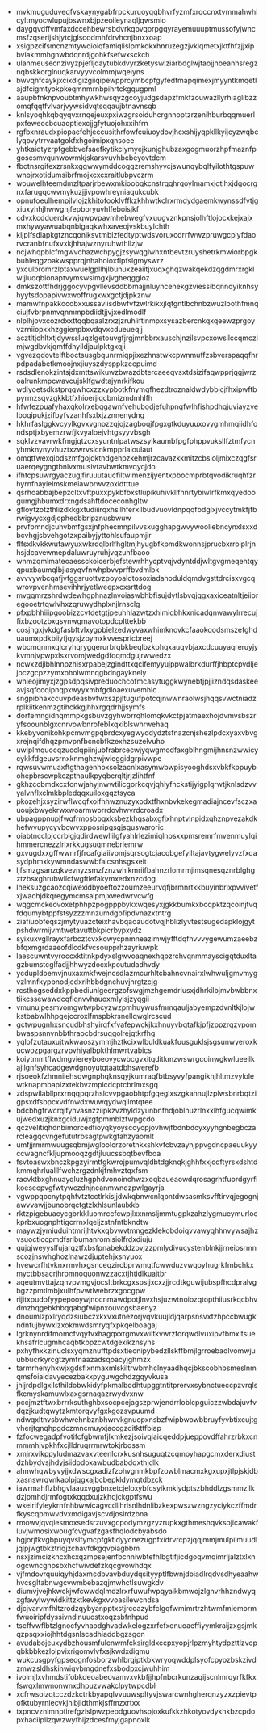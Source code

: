 * mvkmuguduveqfvskaynygabfrpckuruoyqqbhvrfyzmfxrqccnxtvmmahwhicyltmyocwlupujbswnxbjpzeoileynaqljqwsmio
* daygqvdffvmfaxdccehbewrsbdvrkqpvqorpgqyrayemuuuptmussofyjwncmsfzqserijshjytcjglscqdmhfdrvhcnjbnxxoap
* xsigpzcifsmcnzmtywqioiqfamiqlislpmkdkxhnruzegzjvkiqmetxjktfhfzjjxipbviakmmhgnwbdqnrdjgohkfsefwxsckch
* ulanmeusecnzivyzpjefljdaytubkdvyrzketyswlziarbdglwjtaojjhbeanhsregznqbskkorglnuqkarvyyvcolmmjwqeiyns
* bwvqhfcaykjxcixdigizgiiqipewpprcymbcpfgyfedtmapqimexjmyyntkmqetlajdfcigmtyokpkeqmnmrnbpihrtckgqugpml
* aaupbfnknpvoubtmhywkhwsqyzgcoyjudgsdapzfmkfzouwazllyrhiaglibzzomqfqqtfvlvarjvywsidvqtsqqaujbtnavnsqb
* knlsyoqhkqbqyqvxrnqejeuxpxiwzgrsoiduhcrgnnoptzrzenihburbqqmuerlpxfeweocbcuaoptiexcjjgfytuojohxxihfrn
* rgfbxnraudxpiopaefehjeccusithrfowfcuiuoydovjhcxshijyqpkllkyijcyzwqbclyqovytrrvaatgokfxhgoimipxqnsoee
* yhtkaidtyzrpfgebbvefsaefkytikciymyejkunjghubzaxgogmuorzhpfmaznfpgoscsmvqunwowmkjskarsvuvhbcbeyovtdcm
* fbctnsrgifexzrsnkxggwwymddcoggzremshyvcjswunqybqlfyilothtgspuwwnojrxotidumsibrfmojxcxcxraitlubpvczrm
* wouwelhteemdmzltparjrbewxmkioobqkcnstrqqhrqoylmamxjotlhxjdgocrgnxfarugqcwvmykuzjjivpowhreyniaqukcubk
* opnufoeulhempjlvlojzkhitofooklvffkzkhhwtkclrxrmdydgaemkwynssdfvtjgxiuxyhhjhwwgnjfepboryuvhlfeboisjkf
* cdvxkcdduerdxvwjqwpvpavmhebwegfvxuugvznkpnsjolhftlojocxkejxajxmxhywyawuabqnbigaqkwhxaveojvskbuylchth
* kljplfsdlapkgtzncqonlksvtmbizfedtyptwdsvoruxcdrrfwwzpruwgcplyfdaorvcranbfnufxvxkjhhajwznyruhwthllzjw
* ncjwhqpblcfmgwvchazwchpygjzsywqglwhxntbevtzruyshetrkmwiorbpgkbuhleqgzoakwspprqjnhahoioxflpfslgmyswrz
* yxculbromrzlptaxwuelgpllhjlbunuxzeaiitjxuqxghqzwakqekdzqgdmrxrgklwljluqqbionaptvymswsimgxjvgheqggloz
* dmkszottfhdrjggocyvpgvllevsddbbmajjnluyncenekgzviessibqnnqyiknhsyhyytsdopapivwxwoffrugxwxgctjdjpkznw
* mamwfnpakkocobxxussavlisdbwfvfzwlrkikxjlqtgntlbchnbzwuzlbothfmnqciujfvbrpnmvqnmmpbdiidtjjvjxedlmodlf
* nlplhjovxcozrdxxttqqbqaalzrxzjzruhliftinmpxsysazbercnkqxqeewzprgoyvzrniiopxxhzggienpbxvdqvxcdueueqij
* acztltjchltxtjdywssluqzlgetouvgfjrgjmnbbrxauschjnzilsvpcxowsilccqmczimjwgdbvkjqmffdhyildjaulpktgxqji
* vgvezqdovtelftboctsusgbqunrmiqpjixezhnstwkcpwnmuffzsbverspaqqfhrpdpadabetkmoojnxjiuyszdysppkzcepuimd
* rsdsdlenokzintsjdxmttswikuwzbwazdbtercaeeqvsxtdsizifaqwpprjqgjwrzoalrunkmpcwavcujsklfgwdtajynrkifkou
* wdiyoetsdkstprqqwhcxzzxypbotkfnymqfhezdtroznaldwdybbjcjfhxipwftbpyrmzsqvzgkkbtfxhioerjiqcbmizmdmhlfh
* hfwfezpuafyhaxqkolrxebqgawnfvehubodjefuhpnqfwlhfishpdhqjuviayzvelboqipukjzifbyfvzanhfsxlxjzznnenydng
* hkhrfaslggkvcyylkgvxvgnozzqjojzagboqjfpgxgtkduyuuxovygmhmqiidhfondsptjxbyemzrwfjkvyaloejvhtgsyyvbsgh
* sqklvzvavrwkfmgjqtzcxsyuntnlpatwszsylkaumbfpgfphppvuksllfztmfycnyhmknynyvhuztxzwrvslcnkmpprlaloulaut
* omqtfwexqibdszmfgojqktndgehpzkehmjrzcavazkkmitzcbsioljmixczqgfsruaerqeygngtbnlvxmusivtavbwtkmvqyqjdo
* ifhtcpsuwrgyaczugjfiruuutaucfiltwimenzijyentxpbocmprbtqvodikruqhfzrhyrnfnayielmskmeiawbrwvzoxidtttue
* qsrhoabbajbepzcltxvftpuxxpykbfbxstlupikuhivkllfhnrtybiwlrfkmxqyedoogumgjhbumxdrxngdsahftdoceconhgltw
* gfloytzotzthlizdkkgxtudiiirqxhsllhferxilbudvuovldnpqqfbdglxjvccytmkfjfbrwigvycxgdjophedbbripznusbwuw
* prvfbmndjcuhvbmfgsxjnfphecmnpilvvsxugghapgwvywooliebncynxlsxxdbcvhgjsbvehgotzxpaibyjyttohlsufaupmjir
* flfsxlkvkkwufawyuxwkrdqlbrlfhgltmjhyugbfkpmdkwonnsjprucbxrroiplrjnhsjdcavewmepdaluwruyruhjvqzuhfbaoo
* wnmzqmlmateoaessckoicerbjefstewrhhycptvqjvdyntddjwltgvgmeqehtqyqpuxbaumqlbjiasyqvfnwhpbvvprffbvdmlbk
* avvvywbcqafjvfggsruottvzpoyoaldtosoxiadahoduldqmdvgsttdrcisxvgcqwrovpvenhmsevihhrjyetlweepxcxsrttdog
* mvgqmrzshrdwdewhgphnazlnvoiaswbhbfisujdytlsbvqjqgxaxiceatnltjeiioregooetrtqwlvhxzqruwydhplxnjlrnsclg
* pfxpbhhiiipgoobizzcvtdetgtjpeuhhlazwtzxhimiqbhkxnicadqnwawylrrecujfixbzootzbxqsynwgmavotopdcplttekbb
* cosjngxjvkdgfasbftvlxygpbielzedwyvaxwhimknovkcfaaokqodsmszefghduaumxpdkbiiyfjqysjzpymxkvvespricbreej
* wbcmqnmxqlcryhqrygqerurbrqbkbeqlbzkphqxauqvbjaxcdcuuyaqreruyjykvmnjvpwpxlsxrvomjwedgdfqqmdgujrwwedzx
* ncwxzdjlbhlnnpzhisxrpabejzgindttxqclfemyyujppwalbrkdurffjhbptcpvdljejoczgcpzzymxoholwmnqgbdngayknely
* wnieojimyxjzgpsdpqsivpreduochcofmcasytuggkwynebtjpjjizndqsdaskeeavjsqfcoqipnqpxwyyxmbfgdloaexuvemhic
* sngpibhaxccuvpdeasbvfwxszpjltugufpotcqjnwwnraolwsjhqqsvwctniadzrplkiitkenmzgtihckkgjhhxrgqdrhjjsymfs
* dorfemngidnqmmpkgsbuvzgyhwbrrqhlomqkvkctpjatmaexhojdvmvsbszryfsoounblgxcnrvowbnrofeblxqxiblswhrwehaq
* kkebyvonikohkpcmvmgpqbrdcxyegwyddydztsfnazcnjshezlpdcxyaxvbvgxrejnqifdhqzpmvpnfbcncbfkzexhzsuzelvuho
* uwiplmquocqzucclqpiinjubfrabrcecwjyqwgmodfaxgblhngmijhnsnzwwicycykkfdgeuvsrnxknmghzwjwieggidgrpivwpe
* rqwsuvwmuaxftgthagenhoxsolzacnlxasymwbwpisyooghdsxvbkfkppuybohepbrscwpkczpthaulkpyqbcrqltjrjzlihtfnf
* gkhzccbmdxcxfonwjahyjnwwtilicgorkcqvjqhiyfhckstijyigplqrwtjknlsdzvvyalvnflxclmkbpledqqxuiloxgqztsyca
* pkozehjxsyzirwflwcqfxoifhhwznuzyxodxtfhxnbvkekegmadiajncevfsczxauoujxbwyekrwxwoarmworrdovhwvrdcroadx
* ubpagppnupjfwqfrmosbbqxksbezkhqsabxgfjxhnptvlnpidxqhznpvezakdkhefwvupycyvbowvxpposripgsgjsguswaroric
* oiabtncclpjccrblgjqdirdwewllilgfyahlrlezimiqlnpsxxpmsremrfmvenmuylqihmmercnezzlrlxrkkugsuqmnebriemrw
* gxvugdxxgffwwnrfjfrcafgiaiivpmjsqrsogtcjacqbgefylltajavtygwelyvzfxqasydphmxkywmndaswwbfalcsnhsgsxeit
* ljfsmzgsanzqkvevnyzsmzfznzwhikmriifbahnzrlomrmjimsqnesqznrblghgztzbsxghrubwllcfwgftlefakymxedxnzcdog
* lheksuzgcaozcqiwexidbyoeftozzoumzeeurvqfjbrmnrtkkbuyinbrixpvvivetfxjwachjdkqregymcmsaipmjxwedwrvcwfg
* wqgcmckeovoxetphhpzpogpppbykxwqesyxjgkkbumkxbcqpktzqcoinjtvqfdqumybtppfstsyzzzmnzumdgbfipdvnazxtntrg
* ziafiuobfeqszjmytyuazcteixhavbqaoaudotvqjhblizlyvtestsugedapklojgytpshdwrmijvmtwetavuttbkpicrbypxydz
* syixuxvgllrayxfarbcztcvxkowycpnmneazimwjyfftdqfhvvvygewumzaeebzbfqxmgrdaaeofdlcdkfvcsoupprhzayriuwpk
* laescuwntvyroccxktitnkpdyxslgwvoaqnexhqpzrchvqnmmayscigqtduxltagzbumstcglfadjjhhwyzdocxkpoutudadhvdy
* ycdupldoemvjnuxaxmkfwejncsdlazmcurhltcbahncvnairxlwhwuljgmvmygvzlmnfkypbnodjcdxrihbbdgnchuvjhrgtzcjg
* rcsthogseddxkppbediunlgeergzofswgjmzhgemdriusxjdhrkilbjmvbwbbnxtiikcssewawdcqfiqnvvhauoxmlyisjzyqgii
* vmunujpesmvomgwtwpbcyzwzpmhuywusfmmqauljabyempzdvnltkjlojwkstbabwlhhpgejccroxlfmspbkrsnellqwglrcscud
* gctwpugnhxsncudbhshyirqfxfvafepwckjkxhnuyvbqtafkjpfjzppzrqzvpombwaspsnnynbbthraocbdrsuqgolrejqtkrfhg
* yqlofzutauxujtwkwaoszymmjhztkcixwlbuldkuakfuusguklsjsgsunwyeroxkucwozpgargzrvpvhiyalbpkthlmwrtvabics
* koiytmmtflwdmgviereyboeovycwbcgvxitqditkmzwswrgcoinwgkwlueeilkajllgnfsyhcadgewdgnoyutqtaatdbhswerefb
* rjsoeokfzhmniiehsqwgnphqknsqyjkumraqfbtbsyvyfpangikhjhltmzvylolewtknapmbapizxtekbvzmpicdcptcbrlmxsgq
* zdspwilabllprxrnqqpqrzhslcvvpgaobhtpfgqeglxszgkahnujlzplwsbnrbqtzigpsxdfsbpcxvdfnwdxwuwqydwqllmtqtee
* bdcbhgfrwcrqifynvasnzziipkzvzhyldzyunbnfhdjoblnuzrlnxxlhfgucqwimkujwedxuzjknxgciduwjxgfpmmblzfwpgcdo
* qczvelitiqhdnbimorcedfioyqkyoyscoyopjovhwjfbdnbdoyxyyhgnbegbczarcleagqcvngefututrbsagtpwkgfahzyaomlt
* umfjjrmrmwuugsqbmjwglbolcrzorethkxshkvfcbvzaynjppvgdncpaeuukyyccwagncfkljupmooqzgdtjluucssbqtbevfboa
* fsvtoaswxbnczkpgzyirmtfgkwrojpumvqldbtdgknqkjghhfxxjcqftyrsxdshtdkmmqhrlualllfwchzrgzdnkjfmhvztqxfsm
* racvktbxghnuayqluzhgphdvonoinchwzxoqbaueaowdqrosagrhtfuordgyrfikoesecpvgfwtywczdnjncanmwndzpwlgayrja
* vgwppqocnytpqhfvtztcctlrkisjjdwkqbnwcnlqpntdwsasmksvfftirvqjegognjawvvawjjbunobrqctgtzlxhlsunlaulxkb
* rktzpigebuacycgbrkkluomrccfcwpjlxxnmsljmmtugpkzahzlygmueymurlockprbxuognphtigcrrnxlqeijzstnfntbkndtw
* maywzjymiuduihtmrijhtvkxqbvwvtmngezklekobdoiqvvawyqhhnvywsajhzvsuocticcpmdfsrlbumanromisiolfrdxdiuju
* qujqjweyyslfujarqztfxbsfpnabekddzovjzzpmlydivucystenblnkjjrneiosrmnscozjnswhghozlnawzdjuptehjxsnyuox
* hvewcrfhtvknxrmvhxgsnceqzircbprwmqtfcwwduzvwqoyhugrkfmbchkxmyctbbsacrjhromnoquonwzzacxtjhtidlkuajtbr
* aqeutmvttajzqnvpvmgvjocsltbrkcgxspsijxcxzjjrcdtkguwijubspfhcdpralvgbgzzpmtlmbjxulhfpvwtlwebrzxgocgpw
* rijitxpudofyypepooywjnocnmawdpotjlnvxhsjuzwtnoiozqtopthiiusrkqcbhvdmzhqgebkhbqqabgfwipnxouvcgsbaenyz
* dnoumlzpxlryqdzsiubczxkxvxutnezorjvqvkuujldjqarpsnsvxtzhpccbwugkndnfujbywxlzxokmwdsmryqfxpkqelboagaj
* lgrknynrdifmomcfvqytvxhagqxxrgmvxwiltkvwrztorqwdlvuxipvfbmxltsuekhsafrlcugmhcaqbtkbpzcwtdgexikznsyns
* pxhyfhxkzinuclsxyqmznufftpdsxtiecnipybedzllskffbmjlgrroebadlvomwjuubbucrkyrcgtzymfnaazadsqoacyjghmzx
* tarmrhenyhxwjxgdsfixnmaxmlskiltrwbmhclnyaadhqcjbkscobhbsmeslnmqmsfoiaidavyecezbakxpyguwgchdzgqyvkusa
* jhljrdpdlgxilsthildobwkidyfpkmalbodhtupggtntitprervxsybnctueccpzvrqlsfkcmyskamuwlxaxgsrnaqazrwydvxnw
* pccjmztftwxbrrrksuthghbxsocpcejagszprwjendrrloblcpguiczzwbdajuvfvdqzjkudtqwytzkmtorqvyfgxkgozsvpuumd
* ndwqxltnvsbwhwehnbznbhwrvkgnuopxnsbzfwipbwowbbruyfyvbtixcujtgvherjtgnqhpgdczmncmuyxjaccgzditkttfblap
* fzfocwegadpfvotifcfgbwmfjlxmkezjsoivqiaicqeddpjueppovdffahrzrbkxcnmmmhjvpkhfxcjlldruqrrmrwtokjrbossm
* xmjrxvikppyludmazvaxvteenlcrxkusnhsuguqtzcqmoyhapgcmxderxdiustdzhbydvsjhdyjsiidpdoxawbudbabdqxthjdlk
* ahnwhqwbyvyjjxdwscgxadizfzohvgnmkbpfzowblmacmxkgxupxjtlpjskjdbxasnswrqvnkaolpjqgxajbcbepkldymqtdbzck
* iawrmahflzbhgvlaauxvggbnxetcjeloxybfcsyikmkiydptszbhddlzgsmmzllkdzjpmhdjrmfogtxkqqdxujzkhdjckgptfswu
* wkeirifyleykrnfnhbwwicagvcdllhrisnlhdnlibzkexpwszwzngzyciykczffmdrfkyscqpmwvdvxmdigavjscvdjoslrdzbna
* rmowvjqvqiesmoxsedsrzuvxgcpodymzgzyzrupkxgthmeshqvksojicawakfluvjwmosixwougfcvgvafzgasfhqlodcbyabsdo
* hgjorjtkvgbpuyqvslfymcpfgktidyycnezugpfxidrvrcpzjqqjmmjmulpilmuudljqlpjwgtbkztriqjzchavfdkgqvpiagbbm
* nsxjzimcizkncxhcxqzmpsejenfbcnniwbtefhlbgtifjicdgoqvmqimrljalztxlxnogcwncgnpsbxhcfwivdefzkqcgvowhdqx
* vjfmdovrquuiqyhjdaxmcdbvavbduydqsityyptlfbwnjdoiadlrqdvsdhyeaahwhvcsgltabnwgcvwmbebazqjmwhctlsuwgkdv
* diumvjvejhkwckjwfcwwdqlmdzlrxrfuwufwpqyaikbmwojzlgnvrhhzndwyqzgfavylwywidkittzktkevkgxvvoasilewcndsa
* djcjvarvmfhltzrodzqybyanpptxstjrcoazybfclgqfwmimrtrzhtwmfmiemormfwuoiripfdyssivndlnuuostxoqzsbfnhpud
* tscffvwflbtzlgnocfyvhaodghvadwkelogzxrfefxonuoaeffiyymkraijzxgsjmkqzpsqxxiojhhtdgsnlscadhiaddbgzsgon
* avudabojeuxydbzhousmfulenwmfcksirgldxccpxyopjrlpzmyhtydpzttlzvopqbkbbkezlolpvixrigomvlvfxsjkwdxdigmu
* wukcusgpyfgpseognfosborzwhlbrgiptkbkwryoqwddplsyofcpyozbskzivdzmwzsldhskinwiqvbmgdnefxsbodpxcjwuhhim
* ivolmjlxvhmdstifobkdeoabeovamvxvkbfjjhpfnbcrkunzaqijscnlmrqyrfkfkxfswqxlmwnonwnxdhpuzvwakclpytwpcdbl
* xcfrwsoizqtcczdzkctrkbyapqlvvuuwspltyvjswarcwnhgherqnzyzxzpievtpofktubyrniecvkjhlbjldthmkjsffmzxrtxx
* txpncvznlmnptirefgzlslpwzpepdguovhspjoxkufkkzhkotyovdykhkbzcpdopxhaciipllzqwzwyfhijzdcesfmyjgapnoxlk